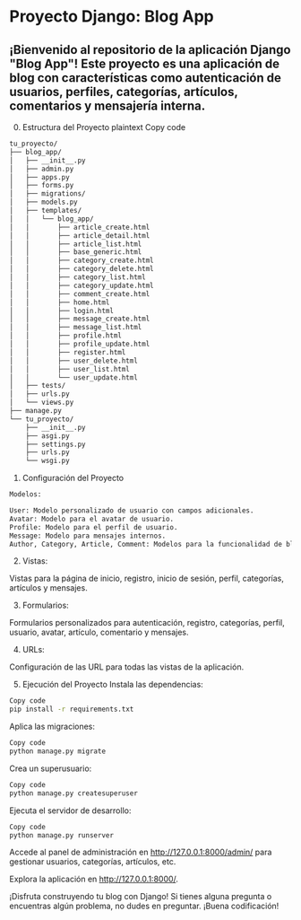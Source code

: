 # Proyecto Django: Blog App

## ¡Bienvenido al repositorio de la aplicación Django "Blog App"! Este proyecto es una aplicación de blog con características como autenticación de usuarios, perfiles, categorías, artículos, comentarios y mensajería interna.

0. Estructura del Proyecto
plaintext
Copy code
```bash
tu_proyecto/
├── blog_app/
│   ├── __init__.py
│   ├── admin.py
│   ├── apps.py
│   ├── forms.py
│   ├── migrations/
│   ├── models.py
│   ├── templates/
│   │   └── blog_app/
│   │       ├── article_create.html
│   │       ├── article_detail.html
│   │       ├── article_list.html
│   │       ├── base_generic.html
│   │       ├── category_create.html
│   │       ├── category_delete.html
│   │       ├── category_list.html
│   │       ├── category_update.html
│   │       ├── comment_create.html
│   │       ├── home.html
│   │       ├── login.html
│   │       ├── message_create.html
│   │       ├── message_list.html
│   │       ├── profile.html
│   │       ├── profile_update.html
│   │       ├── register.html
│   │       ├── user_delete.html
│   │       ├── user_list.html
│   │       └── user_update.html
│   ├── tests/
│   ├── urls.py
│   └── views.py
├── manage.py
└── tu_proyecto/
    ├── __init__.py
    ├── asgi.py
    ├── settings.py
    ├── urls.py
    └── wsgi.py
```

1. Configuración del Proyecto

```bash
Modelos:

User: Modelo personalizado de usuario con campos adicionales.
Avatar: Modelo para el avatar de usuario.
Profile: Modelo para el perfil de usuario.
Message: Modelo para mensajes internos.
Author, Category, Article, Comment: Modelos para la funcionalidad de blog.
```

2. Vistas:

Vistas para la página de inicio, registro, inicio de sesión, perfil, categorías, artículos y mensajes.

3. Formularios:

Formularios personalizados para autenticación, registro, categorías, perfil, usuario, avatar, artículo, comentario y mensajes.

4. URLs:

Configuración de las URL para todas las vistas de la aplicación.

5. Ejecución del Proyecto
Instala las dependencias:

```bash
Copy code
pip install -r requirements.txt
```

Aplica las migraciones:
```bash
Copy code
python manage.py migrate
```

Crea un superusuario:
```bash
Copy code
python manage.py createsuperuser
```

Ejecuta el servidor de desarrollo:
```bash
Copy code
python manage.py runserver
```

Accede al panel de administración en http://127.0.0.1:8000/admin/ para gestionar usuarios, categorías, artículos, etc.

Explora la aplicación en http://127.0.0.1:8000/.

¡Disfruta construyendo tu blog con Django! Si tienes alguna pregunta o encuentras algún problema, no dudes en preguntar. ¡Buena codificación!